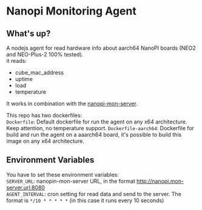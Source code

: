 
# Nanopi Monitoring Agent

## What's up?  

A nodejs agent for read hardware info about aarch64 NanoPI boards (NEO2 and NEO-Plus-2 100% tested).  
it reads:
- cube_mac_address
- uptime
- load
- temperature

It works in combination with the [nanopi-mon-server](https://github.com/Leen15/nanopi-mon-server).

This repo has two dockerfiles:    
`Dockerfile`: Default dockerfile for run the agent on any x64 architecture. Keep attention, no temperature support.
`Dockerfile-aarch64`: Dockerfile for build and run the agent on a aaarch64 board, it's possible to build this image on any x64 architecture.

## Environment Variables  

You have to set these environment variables:  
`SERVER_URL`: nanopin-mon-server URL, in the format http://nanopi.mon-server.url:8080   
`AGENT_INTERVAL`: cron setting for read data and send to the server. The format is `*/10 * * * * *` (in this case it runs every 10 seconds)
